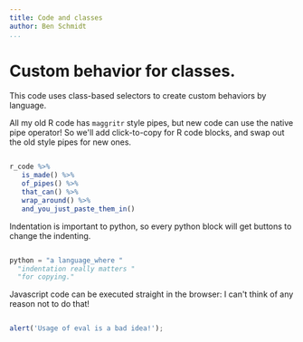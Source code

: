 ```yaml
---
title: Code and classes
author: Ben Schmidt
...
```


# Custom behavior for classes.

This code uses class-based selectors to create custom behaviors by language.

All my old R code has `maggritr` style pipes, but new code can use the native
pipe operator! So we'll add click-to-copy for R code blocks, and swap out the old 
style pipes for new ones.  

```R

r_code %>%
   is_made() %>%
   of_pipes() %>%
   that_can() %>%
   wrap_around() %>%
   and_you_just_paste_them_in()

```

Indentation is important to python, so every python block will get buttons to change the indenting.

```python

python = "a language_where "
  "indentation really matters "
  "for copying."

```

Javascript code can be executed straight in the browser: I can't think
of any reason not to do that!

```js

alert('Usage of eval is a bad idea!');

```
